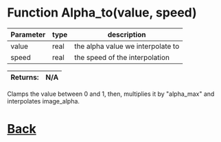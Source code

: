 # Function Alpha_to(value, speed)

| Parameter   |  type   |              description                   |
|--           |       --|--                                          |
|   value     | real    |       the alpha value we interpolate to      |
|   speed     | real    |      the speed of the interpolation    |

| Returns:  | N/A |
|--         |                             --|

Clamps the value between 0 and 1, then, multiplies it by "alpha_max" and interpolates image_alpha.

# [Back](https://github.com/Ced30/GML-GUI-Library-GGL-Documentation/blob/main/API/Common_Methods.md)
